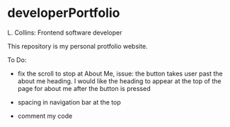 # developerPortfolio

L. Collins: Frontend software developer

This repository is my personal protfolio website.

To Do:

- fix the scroll to stop at About Me, issue: the button takes user past the about me heading. I would like the heading to appear at the top of the page for about me after the button is pressed

- spacing in navigation bar at the top

- comment my code
